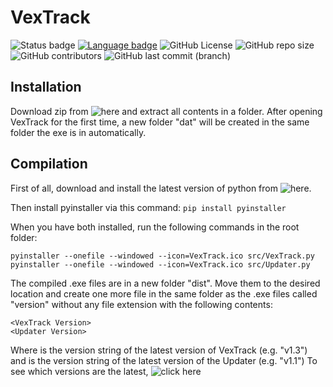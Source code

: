 # VexTrack

![Status badge](https://img.shields.io/badge/Status-Stable-green?style=for-the-badge "Development Status") [![Language badge](https://img.shields.io/badge/Language-Python_3.8.2-inactive?logo=python&logoColor=ffffff&style=for-the-badge)](https://python.org "Language") 
![GitHub License](https://img.shields.io/github/license/BitTim/ValorantXPCalc?logo=github&style=for-the-badge "License")
![GitHub repo size](https://img.shields.io/github/repo-size/BitTim/ValorantXPCalc?logo=github&style=for-the-badge) ![GitHub contributors](https://img.shields.io/github/contributors/BitTim/ValorantXPCalc?logo=github&style=for-the-badge "Contributors") ![GitHub last commit (branch)](https://img.shields.io/github/last-commit/BitTim/ValorantXPCalc?logo=github&style=for-the-badge "Last commit")

## Installation
Download zip from ![here](https://github.com/BitTim/VexTrack/releases) and extract all contents in a folder. After opening VexTrack for the first time, a new folder "dat" will be created in the same folder the exe is in automatically.

## Compilation
First of all, download and install the latest version of python from ![here](https://python.org).

Then install pyinstaller via this command: `pip install pyinstaller`

When you have both installed, run the following commands in the root folder:

    pyinstaller --onefile --windowed --icon=VexTrack.ico src/VexTrack.py
    pyinstaller --onefile --windowed --icon=VexTrack.ico src/Updater.py

The compiled .exe files are in a new folder "dist". Move them to the desired location and create one more file in the same folder as the .exe files called "version" without any file extension with the following contents:

    <VexTrack Version>
    <Updater Version>

Where <VexTrack Version> is the version string of the latest version of VexTrack (e.g. "v1.3") and <Updater Version> is the version string of the latest version of the Updater (e.g. "v1.1")
To see which versions are the latest, ![click here](https://github.com/BitTim/VexTrack/releases)
